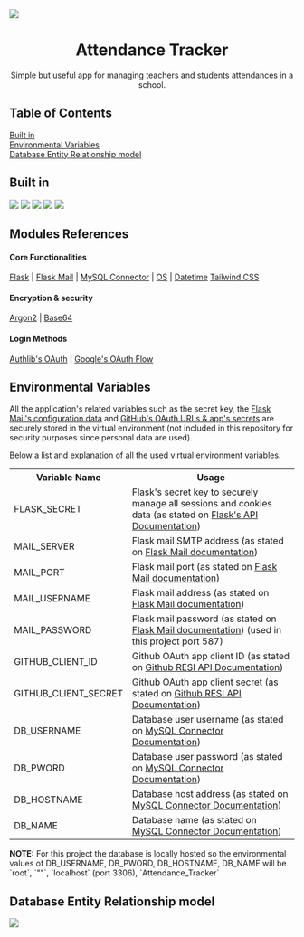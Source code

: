 <img src = "https://github.com/mfacecchia/attendance-tracker/assets/86726458/0422693b-bbf6-4111-81d3-4ab67696a74a">
<h1 align = 'center'>Attendance Tracker</h1>
<p align = 'center'>Simple but useful app for managing teachers and students attendances in a school.</p>

<h2>Table of Contents</h2>
<a href = "#built-in">Built in</a><br>
<a href = "#environmental-variables">Environmental Variables</a><br>
<a href = "#db-er">Database Entity Relationship model</a>

<h2 id = "built-in">Built in</h2>
<img src = "https://img.shields.io/badge/Flask-000000?style=for-the-badge&logo=flask&logoColor=white">
<img src = "https://img.shields.io/badge/Python-3776AB?style=for-the-badge&logo=python&logoColor=white">
<img src = "https://img.shields.io/badge/HTML-239120?style=for-the-badge&logo=html5&logoColor=white">
<img src = "https://img.shields.io/badge/CSS-239120?&style=for-the-badge&logo=css3&logoColor=white">
<img src = "https://img.shields.io/badge/Tailwind_CSS-38B2AC?style=for-the-badge&logo=tailwind-css&logoColor=white">

<h2>Modules References</h2>
<h4>Core Functionalities</h4>
<a href = "https://flask.palletsprojects.com/en/3.0.x/">Flask</a> |
<a href = "https://pythonhosted.org/Flask-Mail/">Flask Mail</a> |
<a href = "https://dev.mysql.com/doc/connector-python/en/">MySQL Connector</a> |
<a href = "https://docs.python.org/3/library/os.html">OS</a> |
<a href = "https://docs.python.org/3/library/datetime.html">Datetime</a>
<a href = "https://tailwindcss.com/docs/installation">Tailwind CSS</a>
<h4>Encryption & security</h4>
<a href = "https://argon2-cffi.readthedocs.io/en/stable/">Argon2</a> |
<a href = "https://docs.python.org/3/library/base64.html">Base64</a>
<h4>Login Methods</h4>
<a href = "https://docs.authlib.org/en/latest/">Authlib's OAuth</a> |
<a href = "https://googleapis.github.io/google-api-python-client/docs/oauth.html#flow">Google's OAuth Flow</a>

<h2 id = "environmental-variables">Environmental Variables</h2>
<p>All the application's related variables such as the secret key, the <a href = "https://pythonhosted.org/Flask-Mail/">Flask Mail's configuration data</a> and <a href = "https://docs.github.com/en/apps/oauth-apps/building-oauth-apps/authorizing-oauth-apps#web-application-flow">GitHub's OAuth URLs & app's secrets</a> are securely stored in the virtual environment (not included in this repository for security purposes since personal data are used).</p>
<p>Below a list and explanation of all the used virtual environment variables.</p>
<table>
  <tr>
    <th>Variable Name</th>
    <th>Usage</th>
  </tr>
  <tr>
    <td>FLASK_SECRET</td>
    <td>Flask's secret key to securely manage all sessions and cookies data (as stated on <a href = "https://flask.palletsprojects.com/en/3.0.x/quickstart/#sessions">Flask's API Documentation</a>)</td>
  </tr>
  <tr>
    <td>MAIL_SERVER</td>
    <td>Flask mail SMTP address (as stated on <a href = "https://pythonhosted.org/Flask-Mail/#configuring-flask-mail">Flask Mail documentation</a>)</td>
  </tr>
  <tr>
    <td>MAIL_PORT</td>
    <td>Flask mail port (as stated on <a href = "https://pythonhosted.org/Flask-Mail/#configuring-flask-mail">Flask Mail documentation</a>)</td>
  </tr>
  <tr>
    <td>MAIL_USERNAME</td>
    <td>Flask mail address (as stated on <a href = "https://pythonhosted.org/Flask-Mail/#configuring-flask-mail">Flask Mail documentation</a>)</td>
  </tr>
  <tr>
    <td>MAIL_PASSWORD</td>
    <td>Flask mail password (as stated on <a href = "https://pythonhosted.org/Flask-Mail/#configuring-flask-mail">Flask Mail documentation</a>) (used in this project port 587)</td>
  </tr>
  <tr>
    <td>GITHUB_CLIENT_ID</td>
    <td>Github OAuth app client ID (as stated on <a href = "https://docs.github.com/en/apps/oauth-apps/building-oauth-apps/authenticating-to-the-rest-api-with-an-oauth-app#registering-your-app">Github RESI API Documentation</a>)</td>
  </tr>
  <tr>
    <td>GITHUB_CLIENT_SECRET</td>
    <td>Github OAuth app client secret (as stated on <a href = "https://docs.github.com/en/apps/oauth-apps/building-oauth-apps/authenticating-to-the-rest-api-with-an-oauth-app#registering-your-app">Github RESI API Documentation</a>)</td>
  </tr>
  <tr>
    <td>DB_USERNAME</td>
    <td>Database user username (as stated on <a href = "https://dev.mysql.com/doc/connector-python/en/connector-python-connectargs.html">MySQL Connector Documentation</a>)</td>
  </tr>
  <tr>
    <td>DB_PWORD</td>
    <td>Database user password (as stated on <a href = "https://dev.mysql.com/doc/connector-python/en/connector-python-connectargs.html">MySQL Connector Documentation</a>)</td>
  </tr>
  <tr>
    <td>DB_HOSTNAME</td>
    <td>Database host address (as stated on <a href = "https://dev.mysql.com/doc/connector-python/en/connector-python-connectargs.html">MySQL Connector Documentation</a>)</td>
  <tr>
    <td>DB_NAME</td>
    <td>Database name (as stated on <a href = "https://dev.mysql.com/doc/connector-python/en/connector-python-connectargs.html">MySQL Connector Documentation</a>)</td>
  </tr>
</table>
<b>NOTE:</b> For this project the database is locally hosted so the environmental values of DB_USERNAME, DB_PWORD, DB_HOSTNAME, DB_NAME will be `root`, `""`, `localhost` (port 3306), `Attendance_Tracker`

<h2 id = "db-er">Database Entity Relationship model</h2>
<img src="https://github.com/mfacecchia/attendance-tracker/assets/86726458/a7bcf8b3-4055-4f8f-be83-1c3342a57a9b">
